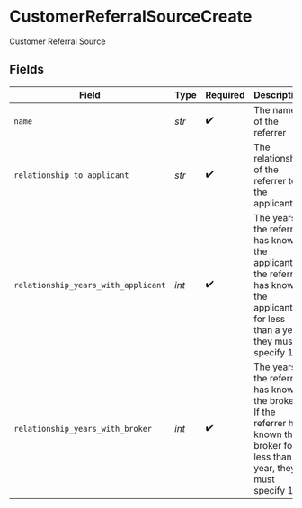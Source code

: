 # CustomerReferralSourceCreate

Customer Referral Source


## Fields

| Field                                                                                                                            | Type                                                                                                                             | Required                                                                                                                         | Description                                                                                                                      | Example                                                                                                                          |
| -------------------------------------------------------------------------------------------------------------------------------- | -------------------------------------------------------------------------------------------------------------------------------- | -------------------------------------------------------------------------------------------------------------------------------- | -------------------------------------------------------------------------------------------------------------------------------- | -------------------------------------------------------------------------------------------------------------------------------- |
| `name`                                                                                                                           | *str*                                                                                                                            | :heavy_check_mark:                                                                                                               | The name of the referrer                                                                                                         | John Doe                                                                                                                         |
| `relationship_to_applicant`                                                                                                      | *str*                                                                                                                            | :heavy_check_mark:                                                                                                               | The relationship of the referrer to the applicant                                                                                | Friend                                                                                                                           |
| `relationship_years_with_applicant`                                                                                              | *int*                                                                                                                            | :heavy_check_mark:                                                                                                               | The years the referrer has known the applicant If the referrer has known the applicant for less than a year, they must specify 1 | 5                                                                                                                                |
| `relationship_years_with_broker`                                                                                                 | *int*                                                                                                                            | :heavy_check_mark:                                                                                                               | The years the referrer has known the broker If the referrer has known the broker for less than a year, they must specify 1       | 2                                                                                                                                |
